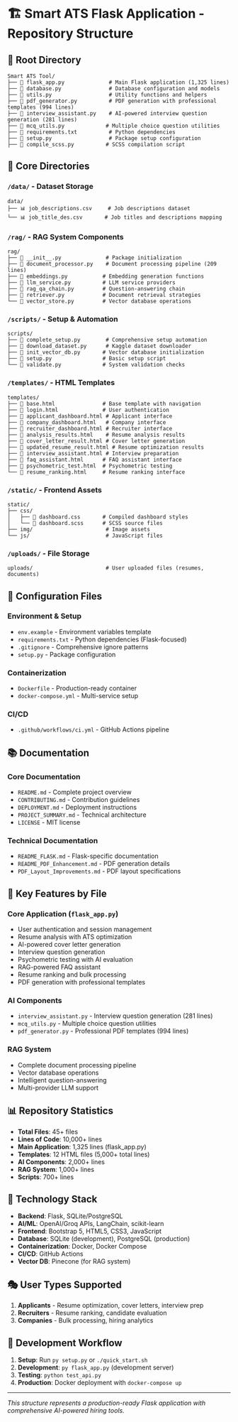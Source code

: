 # 🏗️ Smart ATS Flask Application - Repository Structure

## 📁 **Root Directory**
```
Smart ATS Tool/
├── 📄 flask_app.py              # Main Flask application (1,325 lines)
├── 📄 database.py               # Database configuration and models
├── 📄 utils.py                  # Utility functions and helpers
├── 📄 pdf_generator.py          # PDF generation with professional templates (994 lines)
├── 📄 interview_assistant.py    # AI-powered interview question generation (281 lines)
├── 📄 mcq_utils.py             # Multiple choice question utilities
├── 📄 requirements.txt          # Python dependencies
├── 📄 setup.py                  # Package setup configuration
├── 📄 compile_scss.py          # SCSS compilation script
```

## 📂 **Core Directories**

### `/data/` - **Dataset Storage**
```
data/
├── 📊 job_descriptions.csv     # Job descriptions dataset
└── 📊 job_title_des.csv       # Job titles and descriptions mapping
```

### `/rag/` - **RAG System Components**
```
rag/
├── 📄 __init__.py              # Package initialization
├── 📄 document_processor.py    # Document processing pipeline (209 lines)
├── 📄 embeddings.py           # Embedding generation functions
├── 📄 llm_service.py          # LLM service providers
├── 📄 rag_qa_chain.py         # Question-answering chain
├── 📄 retriever.py            # Document retrieval strategies
└── 📄 vector_store.py         # Vector database operations
```

### `/scripts/` - **Setup & Automation**
```
scripts/
├── 📄 complete_setup.py        # Comprehensive setup automation
├── 📄 download_dataset.py      # Kaggle dataset downloader
├── 📄 init_vector_db.py       # Vector database initialization
├── 📄 setup.py                # Basic setup script
└── 📄 validate.py             # System validation checks
```

### `/templates/` - **HTML Templates**
```
templates/
├── 📄 base.html               # Base template with navigation
├── 📄 login.html              # User authentication
├── 📄 applicant_dashboard.html # Applicant interface
├── 📄 company_dashboard.html   # Company interface
├── 📄 recruiter_dashboard.html # Recruiter interface
├── 📄 analysis_results.html    # Resume analysis results
├── 📄 cover_letter_result.html # Cover letter generation
├── 📄 updated_resume_result.html # Resume optimization results
├── 📄 interview_assistant.html # Interview preparation
├── 📄 faq_assistant.html      # FAQ assistant interface
├── 📄 psychometric_test.html  # Psychometric testing
└── 📄 resume_ranking.html     # Resume ranking interface
```

### `/static/` - **Frontend Assets**
```
static/
├── css/
│   ├── 📄 dashboard.css       # Compiled dashboard styles
│   └── 📄 dashboard.scss      # SCSS source files
├── img/                       # Image assets
└── js/                        # JavaScript files
```

### `/uploads/` - **File Storage**
```
uploads/                       # User uploaded files (resumes, documents)
```

## 🔧 **Configuration Files**

### **Environment & Setup**
- `env.example` - Environment variables template
- `requirements.txt` - Python dependencies (Flask-focused)
- `.gitignore` - Comprehensive ignore patterns
- `setup.py` - Package configuration

### **Containerization**
- `Dockerfile` - Production-ready container
- `docker-compose.yml` - Multi-service setup

### **CI/CD**
- `.github/workflows/ci.yml` - GitHub Actions pipeline

## 📚 **Documentation**

### **Core Documentation**
- `README.md` - Complete project overview
- `CONTRIBUTING.md` - Contribution guidelines
- `DEPLOYMENT.md` - Deployment instructions
- `PROJECT_SUMMARY.md` - Technical architecture
- `LICENSE` - MIT license

### **Technical Documentation**
- `README_FLASK.md` - Flask-specific documentation
- `README_PDF_Enhancement.md` - PDF generation details
- `PDF_Layout_Improvements.md` - PDF layout specifications

## 🎯 **Key Features by File**

### **Core Application (`flask_app.py`)**
- User authentication and session management
- Resume analysis with ATS optimization
- AI-powered cover letter generation
- Interview question generation
- Psychometric testing with AI evaluation
- RAG-powered FAQ assistant
- Resume ranking and bulk processing
- PDF generation with professional templates

### **AI Components**
- `interview_assistant.py` - Interview question generation (281 lines)
- `mcq_utils.py` - Multiple choice question utilities
- `pdf_generator.py` - Professional PDF templates (994 lines)

### **RAG System**
- Complete document processing pipeline
- Vector database operations
- Intelligent question-answering
- Multi-provider LLM support

## 📊 **Repository Statistics**
- **Total Files**: 45+ files
- **Lines of Code**: 10,000+ lines
- **Main Application**: 1,325 lines (flask_app.py)
- **Templates**: 12 HTML files (5,000+ total lines)
- **AI Components**: 2,000+ lines
- **RAG System**: 1,000+ lines
- **Scripts**: 700+ lines

## 🚀 **Technology Stack**
- **Backend**: Flask, SQLite/PostgreSQL
- **AI/ML**: OpenAI/Groq APIs, LangChain, scikit-learn
- **Frontend**: Bootstrap 5, HTML5, CSS3, JavaScript
- **Database**: SQLite (development), PostgreSQL (production)
- **Containerization**: Docker, Docker Compose
- **CI/CD**: GitHub Actions
- **Vector DB**: Pinecone (for RAG system)

## 🎭 **User Types Supported**
1. **Applicants** - Resume optimization, cover letters, interview prep
2. **Recruiters** - Resume ranking, candidate evaluation
3. **Companies** - Bulk processing, hiring analytics

## 🔄 **Development Workflow**
1. **Setup**: Run `py setup.py` or `./quick_start.sh`
2. **Development**: `py flask_app.py` (development server)
3. **Testing**: `python test_api.py`
4. **Production**: Docker deployment with `docker-compose up`

---
*This structure represents a production-ready Flask application with comprehensive AI-powered hiring tools.* 
